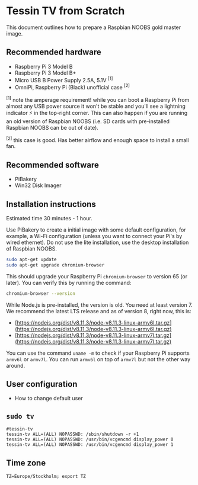 # Tessin TV from Scratch

This document outlines how to prepare a Raspbian NOOBS gold master image.

## Recommended hardware

- Raspberry Pi 3 Model B
- Raspberry Pi 3 Model B+
- Micro USB B Power Supply 2.5A, 5.1V <sup>[1]</sup>
- OmniPi, Raspberry Pi (Black) unofficial case <sup>[2]</sup>

<sup>[1]</sup> note the amperage requirement! while you can boot a Raspberry Pi from almost any USB power source it won't be stable and you'll see a lightning indicator ⚡ in the top-right corner. This can also happen if you are running an old version of Raspbian NOOBS (i.e. SD cards with pre-installed Raspbian NOOBS can be out of date).

<sup>[2]</sup> this case is good. Has better airflow and enough space to install a small fan.

## Recommended software

- PiBakery
- Win32 Disk Imager

## Installation instructions

Estimated time 30 minutes - 1 hour.

Use PiBakery to create a initial image with some default configuration, for example, a Wi-Fi configuration (unless you want to connect your Pi's by wired ethernet). Do not use the lite installation, use the desktop installation of Raspbian NOOBS.

```sh
sudo apt-get update
sudo apt-get upgrade chromium-browser
```

This should upgrade your Raspberry Pi `chromium-browser` to version 65 (or later). You can verify this by running the command:

```sh
chromium-browser --version
```

While Node.js is pre-installed, the version is old. You need at least version 7. We recommend the latest LTS release and as of version 8, right now, this is:

- [https://nodejs.org/dist/v8.11.3/node-v8.11.3-linux-armv6l.tar.gz](https://nodejs.org/dist/v8.11.3/node-v8.11.3-linux-armv6l.tar.gz)
- [https://nodejs.org/dist/v8.11.3/node-v8.11.3-linux-armv7l.tar.gz](https://nodejs.org/dist/v8.11.3/node-v8.11.3-linux-armv7l.tar.gz)

You can use the command `uname -m` to check if your Raspberry Pi supports `armv6l` or `armv7l`. You can run `armv6l` on top of `armv7l` but not the other way around.

## User configuration

- How to change default user

## `sudo tv`

```
#tessin-tv
tessin-tv ALL=(ALL) NOPASSWD: /sbin/shutdown -r +1
tessin-tv ALL=(ALL) NOPASSWD: /usr/bin/vcgencmd display_power 0
tessin-tv ALL=(ALL) NOPASSWD: /usr/bin/vcgencmd display_power 1
```

## Time zone

```
TZ=Europe/Stockholm; export TZ
```